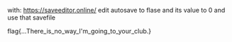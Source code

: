 with: https://saveeditor.online/
edit autosave to flase and its value to 0 and use that savefile

flag{...There_is_no_way_I'm_going_to_your_club.}
